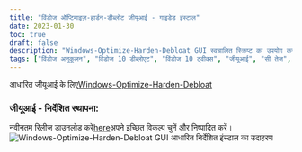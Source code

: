 ```yaml
---
title: "विंडोज ऑप्टिमाइज़-हार्डन-डीब्लोट जीयूआई - गाइडेड इंस्टाल"
date: 2023-01-30
toc: true
draft: false
description: "Windows-Optimize-Harden-Debloat GUI स्वचालित स्क्रिप्ट का उपयोग करके अपने Windows 10 के अनुभव को आसानी से बढ़ाएँ जो आपके Windows 10 सेटअप को कम करने के लिए एक निर्देशित इंस्टाल प्रदान करता है।"
tags: ["विंडोज अनुकूलन", "विंडोज 10 डीब्लोएट", "विंडोज 10 ट्वीक्स", "जीयूआई", "सी तेज", "पावरशेल", "स्वचालन", "सिस्टम स्थिरता", "तंत्र अध्यक्ष", "विंडोज अपडेट", "लिखी हुई कहानी", "प्रोग्रामिंग", "डिब्लोटिंग", "विंडोज 10 अनुकूलन", "प्रणाली के प्रदर्शन", "विंडोज 10 गोपनीयता", "सुरक्षा", "विंडोज 10 सेटअप", "विंडोज 10 का रखरखाव", "विंडोज 10 प्रबंधन"]
---
```

 आधारित जीयूआई के लिए[Windows-Optimize-Harden-Debloat](https://github.com/simeononsecurity/Windows-Optimize-Harden-Debloat)

### जीयूआई - निर्देशित स्थापना:

नवीनतम रिलीज डाउनलोड करें[here](https://github.com/simeononsecurity/Windows-Optimize-Harden-Debloat-GUI/releases/)अपने इच्छित विकल्प चुनें और निष्पादित करें। <img src="https://raw.githubusercontent.com/simeononsecurity/Windows-Optimize-Harden-Debloat/master/.github/images/WOHD-GUI.gif" alt="Windows-Optimize-Harden-Debloat GUI आधारित निर्देशित इंस्टाल का उदाहरण">